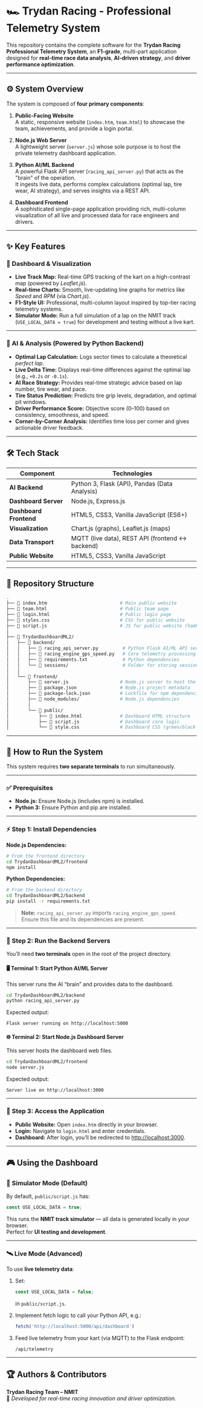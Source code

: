 # 🏎️ Trydan Racing - Professional Telemetry System

This repository contains the complete software for the **Trydan Racing Professional Telemetry System**, an **F1-grade**, multi-part application designed for **real-time race data analysis**, **AI-driven strategy**, and **driver performance optimization**.

---

## ⚙️ System Overview

The system is composed of **four primary components**:

1. **Public-Facing Website**  
   A static, responsive website (`index.htm`, `team.html`) to showcase the team, achievements, and provide a login portal.

2. **Node.js Web Server**  
   A lightweight server (`server.js`) whose sole purpose is to host the private telemetry dashboard application.

3. **Python AI/ML Backend**  
   A powerful Flask API server (`racing_api_server.py`) that acts as the "brain" of the operation.  
   It ingests live data, performs complex calculations (optimal lap, tire wear, AI strategy), and serves insights via a REST API.

4. **Dashboard Frontend**  
   A sophisticated single-page application providing rich, multi-column visualization of all live and processed data for race engineers and drivers.

---

## ✨ Key Features

### 🧭 Dashboard & Visualization

- **Live Track Map:** Real-time GPS tracking of the kart on a high-contrast map (powered by *Leaflet.js*).  
- **Real-time Charts:** Smooth, live-updating line graphs for metrics like *Speed* and *RPM* (via *Chart.js*).  
- **F1-Style UI:** Professional, multi-column layout inspired by top-tier racing telemetry systems.  
- **Simulator Mode:** Run a full simulation of a lap on the NMIT track (`USE_LOCAL_DATA = true`) for development and testing without a live kart.

---

### 🤖 AI & Analysis (Powered by Python Backend)

- **Optimal Lap Calculation:** Logs sector times to calculate a theoretical *perfect lap*.  
- **Live Delta Time:** Displays real-time differences against the optimal lap (e.g., `+0.2s` or `-0.1s`).  
- **AI Race Strategy:** Provides real-time strategic advice based on lap number, tire wear, and pace.  
- **Tire Status Prediction:** Predicts tire grip levels, degradation, and optimal pit windows.  
- **Driver Performance Score:** Objective score (0–100) based on consistency, smoothness, and speed.  
- **Corner-by-Corner Analysis:** Identifies time loss per corner and gives actionable driver feedback.

---

## 🛠️ Tech Stack

| Component | Technologies |
|------------|--------------|
| **AI Backend** | Python 3, Flask (API), Pandas (Data Analysis) |
| **Dashboard Server** | Node.js, Express.js |
| **Dashboard Frontend** | HTML5, CSS3, Vanilla JavaScript (ES6+) |
| **Visualization** | Chart.js (graphs), Leaflet.js (maps) |
| **Data Transport** | MQTT (live data), REST API (frontend ↔ backend) |
| **Public Website** | HTML5, CSS3, Vanilla JavaScript |

---

## 📁 Repository Structure

```bash
.
├── 📄 index.htm                           # Main public website
├── 📄 team.html                           # Public team page
├── 📄 login.html                          # Public login page
├── 📄 styles.css                          # CSS for public website
├── 📄 script.js                           # JS for public website (hamburger menu, etc.)
│
├── 📁 TrydanDashboardML2/
│   ├── 📁 backend/
│   │   ├── 📄 racing_api_server.py         # Python Flask AI/ML API server
│   │   ├── 📄 racing_engine_gps_speed.py   # Core telemetry processing engine
│   │   ├── 📄 requirements.txt             # Python dependencies
│   │   └── 📁 sessions/                    # Folder for storing session data
│   │
│   └── 📁 frontend/
│       ├── 📄 server.js                   # Node.js server to host the dashboard
│       ├── 📄 package.json                # Node.js project metadata
│       ├── 📄 package-lock.json           # Lockfile for npm dependencies
│       ├── 📁 node_modules/               # Node.js dependencies
│       │
│       └── 📁 public/
│           ├── 📄 index.html              # Dashboard HTML structure
│           ├── 📄 script.js               # Dashboard core logic
│           └── 📄 style.css               # Dashboard CSS (green/black theme)
```

---

## 🚀 How to Run the System

This system requires **two separate terminals** to run simultaneously.

---

### ✅ Prerequisites

- **Node.js:** Ensure Node.js (includes npm) is installed.  
- **Python 3:** Ensure Python and pip are installed.

---

### ⚡ Step 1: Install Dependencies

**Node.js Dependencies:**

```bash
# From the frontend directory
cd TrydanDashboardML2/frontend
npm install
```

**Python Dependencies:**

```bash
# From the backend directory
cd TrydanDashboardML2/backend
pip install -r requirements.txt
```

> **Note:** `racing_api_server.py` imports `racing_engine_gps_speed`.  
> Ensure this file and its dependencies are present.

---

### 🧠 Step 2: Run the Backend Servers

You’ll need **two terminals** open in the root of the project directory.

#### 🖥️ Terminal 1: Start Python AI/ML Server
This server runs the AI “brain” and provides data to the dashboard.

```bash
cd TrydanDashboardML2/backend
python racing_api_server.py
```

Expected output:
```
Flask server running on http://localhost:5000
```

#### 🌐 Terminal 2: Start Node.js Dashboard Server
This server hosts the dashboard web files.

```bash
cd TrydanDashboardML2/frontend
node server.js
```

Expected output:
```
Server live on http://localhost:3000
```

---

### 🏁 Step 3: Access the Application

- **Public Website:** Open `index.htm` directly in your browser.  
- **Login:** Navigate to `login.html` and enter credentials.  
- **Dashboard:** After login, you’ll be redirected to [http://localhost:3000](http://localhost:3000).

---

## 🎮 Using the Dashboard

### 🔧 Simulator Mode (Default)

By default, `public/script.js` has:

```js
const USE_LOCAL_DATA = true;
```

This runs the **NMIT track simulator** — all data is generated locally in your browser.  
Perfect for **UI testing and development**.

---

### 🛰️ Live Mode (Advanced)

To use **live telemetry data**:

1. Set:
   ```js
   const USE_LOCAL_DATA = false;
   ```
   in `public/script.js`.

2. Implement fetch logic to call your Python API, e.g.:
   ```js
   fetch('http://localhost:5000/api/dashboard')
   ```

3. Feed live telemetry from your kart (via MQTT) to the Flask endpoint:
   ```
   /api/telemetry
   ```

---

## 🏆 Authors & Contributors

**Trydan Racing Team – NMIT**  
🚗 *Developed for real-time racing innovation and driver optimization.*

